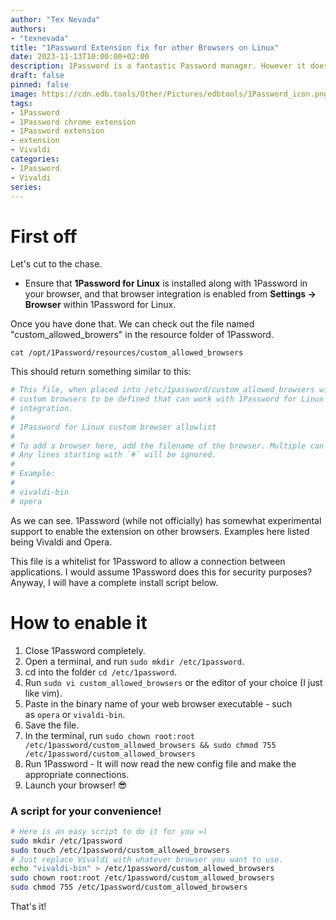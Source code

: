 ```yaml
---
author: "Tex Nevada"
authors: 
- "texnevada"
title: "1Password Extension fix for other Browsers on Linux"
date: 2023-11-13T10:00:00+02:00
description: 1Password is a fantastic Password manager. However it doesn't support Vivaldi or other lesser used Web Browsers out of the box. Here is how to fix it.
draft: false
pinned: false
image: https://cdn.edb.tools/Other/Pictures/edbtools/1Password_icon.png
tags:
- 1Password
- 1Password chrome extension
- 1Password extension
- extension
- Vivaldi
categories:
- 1Password
- Vivaldi
series:
---
```


# First off

Let's cut to the chase.

* Ensure that **1Password for Linux** is installed along with 1Password in your browser, and that browser integration is enabled from **Settings → Browser** within 1Password for Linux.

Once you have done that. We can check out the file named "custom_allowed_browers" in the resource folder of 1Password. 

`cat /opt/1Password/resources/custom_allowed_browsers`

This should return something similar to this: 
```bash
# This file, when placed into /etc/1password/custom_allowed_browsers will allow for
# custom browsers to be defined that can work with 1Password for Linux's browser extension
# integration.
#
# 1Password for Linux custom browser allowlist
#
# To add a browser here, add the filename of the browser. Multiple can be seperated by a `\n`.
# Any lines starting with `#` will be ignored.
#
# Example:
#
# vivaldi-bin
# opera
```

As we can see. 1Password (while not officially) has somewhat experimental support to enable the extension on other browsers. Examples here listed being Vivaldi and Opera.

This file is a whitelist for 1Password to allow a connection between applications. I would assume 1Password does this for security purposes? Anyway, I will have a complete install script below.

# How to enable it

1. Close 1Password completely.
2. Open a terminal, and run `sudo mkdir /etc/1password`.
3. cd into the folder `cd /etc/1password`.
4. Run `sudo vi custom_allowed_browsers` or the editor of your choice (I just like vim).
5. Paste in the binary name of your web browser executable - such as `opera` or `vivaldi-bin`.
6. Save the file.
7. In the terminal, run `sudo chown root:root /etc/1password/custom_allowed_browsers && sudo chmod 755 /etc/1password/custom_allowed_browsers`
8. Run 1Password - It will now read the new config file and make the appropriate connections.
9. Launch your browser! 😎

### A script for your convenience!

```bash
# Here is an easy script to do it for you =)
sudo mkdir /etc/1password
sudo touch /etc/1password/custom_allowed_browsers
# Just replace Vivaldi with whatever browser you want to use.
echo "vivaldi-bin" > /etc/1password/custom_allowed_browsers
sudo chown root:root /etc/1password/custom_allowed_browsers
sudo chmod 755 /etc/1password/custom_allowed_browsers
```

That's it!